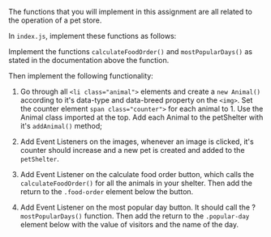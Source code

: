 
The functions that you will implement in this assignment are all related to the operation of a pet store.

In `index.js`, implement these functions as follows:

Implement the functions `calculateFoodOrder()` and `mostPopularDays()` as stated in the documentation above the function.

Then implement the following functionality:

1. Go through all `<li class="animal">` elements and create a `new Animal()` according to it's data-type and data-breed property on the `<img>`. Set the counter element `span class="counter">` for each animal to 1. Use the Animal class imported at the top. Add each Animal to the petShelter with it's `addAnimal()` method;

2. Add Event Listeners on the images, whenever an image is clicked, it's counter should increase and a new pet is created and added to the `petShelter`.

3. Add Event Listener on the calculate food order button, which calls  the `calculateFoodOrder()` for all the animals in your shelter. Then add the return to the `.food-order` element below the button.

3. Add Event Listener on the most popular day button. It should call the ?`mostPopularDays()` function. Then add the return to the `.popular-day` element below with the value of visitors and the name of the day.